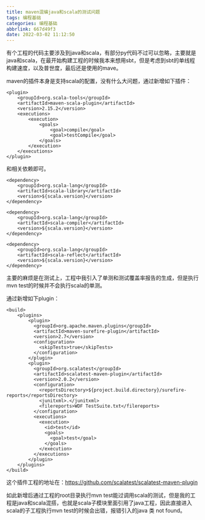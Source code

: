 ```yaml
---
title: maven混编java和scala的测试问题
tags: 编程基础
categories: 编程基础
abbrlink: 667d49f3
date: 2022-03-02 11:12:50
---
```


有个工程的代码主要涉及到java和scala，有部分py代码不过可以忽略，主要就是java和scala，在最开始构建工程的时候我本来想用sbt，但是考虑到sbt的单线程构建速度，以及普世度，最后还是使用的mave。

maven的插件本身是支持scala的配置，没有什么大问题，通过新增如下插件：

```
<plugin>
    <groupId>org.scala-tools</groupId>
    <artifactId>maven-scala-plugin</artifactId>
    <version>2.15.2</version>
    <executions>
        <execution>
            <goals>
                <goal>compile</goal>
                <goal>testCompile</goal>
            </goals>
        </execution>
    </executions>
</plugin>
```
和相关依赖即可。

```
<dependency>
    <groupId>org.scala-lang</groupId>
    <artifactId>scala-library</artifactId>
    <version>${scala.version}</version>
</dependency>

<dependency>
    <groupId>org.scala-lang</groupId>
    <artifactId>scala-compiler</artifactId>
    <version>${scala.version}</version>
</dependency>

<dependency>
    <groupId>org.scala-lang</groupId>
    <artifactId>scala-reflect</artifactId>
    <version>${scala.version}</version>
</dependency>
```


主要的麻烦是在测试上，工程中我引入了单测和测试覆盖率报告的生成，但是执行mvn test的时候并不会执行scala的单测。

通过新增如下plugin：

```
<build>
    <plugins>
        <plugin>
          <groupId>org.apache.maven.plugins</groupId>
          <artifactId>maven-surefire-plugin</artifactId>
          <version>2.7</version>
          <configuration>
            <skipTests>true</skipTests>
          </configuration>
        </plugin>
        <plugin>
          <groupId>org.scalatest</groupId>
          <artifactId>scalatest-maven-plugin</artifactId>
          <version>2.0.2</version>
          <configuration>
            <reportsDirectory>${project.build.directory}/surefire-reports</reportsDirectory>
            <junitxml>.</junitxml>
            <filereports>WDF TestSuite.txt</filereports>
          </configuration>
          <executions>
            <execution>
              <id>test</id>
              <goals>
                <goal>test</goal>
              </goals>
            </execution>
          </executions>
        </plugin>
    </plugins>
</build>
```

这个插件工程的地址在：https://github.com/scalatest/scalatest-maven-plugin

如此新增后通过工程的root目录执行mvn test能过调用scala的测试，但是我的工程是java和scala混搭，也就是scala子模块里面引用了java工程，因此直接进入scala的子工程执行mvn test的时候会出错，报错引入的java 类 not found。


